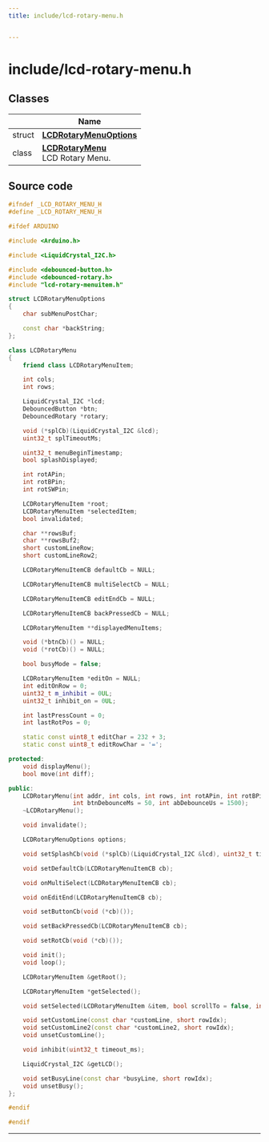 ```yaml
---
title: include/lcd-rotary-menu.h


---
```


# include/lcd-rotary-menu.h








## Classes

|                | Name           |
| -------------- | -------------- |
| struct | **[LCDRotaryMenuOptions](https://github.com/devel0/iot-lcd-rotary/tree/main/data/api/Classes/struct_l_c_d_rotary_menu_options.md)**  |
| class | **[LCDRotaryMenu](https://github.com/devel0/iot-lcd-rotary/tree/main/data/api/Classes/class_l_c_d_rotary_menu.md)** <br>LCD Rotary Menu.  |
















## Source code

```cpp
#ifndef _LCD_ROTARY_MENU_H
#define _LCD_ROTARY_MENU_H

#ifdef ARDUINO

#include <Arduino.h>

#include <LiquidCrystal_I2C.h>

#include <debounced-button.h>
#include <debounced-rotary.h>
#include "lcd-rotary-menuitem.h"

struct LCDRotaryMenuOptions
{
    char subMenuPostChar;

    const char *backString;
};

class LCDRotaryMenu
{
    friend class LCDRotaryMenuItem;

    int cols;
    int rows;

    LiquidCrystal_I2C *lcd;
    DebouncedButton *btn;
    DebouncedRotary *rotary;

    void (*splCb)(LiquidCrystal_I2C &lcd);
    uint32_t splTimeoutMs;

    uint32_t menuBeginTimestamp;
    bool splashDisplayed;

    int rotAPin;
    int rotBPin;
    int rotSWPin;

    LCDRotaryMenuItem *root;
    LCDRotaryMenuItem *selectedItem;
    bool invalidated;    

    char **rowsBuf;
    char **rowsBuf2;
    short customLineRow;
    short customLineRow2;

    LCDRotaryMenuItemCB defaultCb = NULL;

    LCDRotaryMenuItemCB multiSelectCb = NULL;

    LCDRotaryMenuItemCB editEndCb = NULL;

    LCDRotaryMenuItemCB backPressedCb = NULL;

    LCDRotaryMenuItem **displayedMenuItems;

    void (*btnCb)() = NULL;
    void (*rotCb)() = NULL;

    bool busyMode = false;

    LCDRotaryMenuItem *editOn = NULL;
    int editOnRow = 0;
    uint32_t m_inhibit = 0UL;
    uint32_t inhibit_on = 0UL;

    int lastPressCount = 0;
    int lastRotPos = 0;

    static const uint8_t editChar = 232 + 3;
    static const uint8_t editRowChar = '=';

protected:
    void displayMenu();
    bool move(int diff);

public:
    LCDRotaryMenu(int addr, int cols, int rows, int rotAPin, int rotBPin, int rotSWPin, bool inverted = false,
                  int btnDebounceMs = 50, int abDebounceUs = 1500);
    ~LCDRotaryMenu();

    void invalidate();

    LCDRotaryMenuOptions options;

    void setSplashCb(void (*splCb)(LiquidCrystal_I2C &lcd), uint32_t timeoutMs);

    void setDefaultCb(LCDRotaryMenuItemCB cb);

    void onMultiSelect(LCDRotaryMenuItemCB cb);

    void onEditEnd(LCDRotaryMenuItemCB cb);

    void setButtonCb(void (*cb)());

    void setBackPressedCb(LCDRotaryMenuItemCB cb);

    void setRotCb(void (*cb)());

    void init();
    void loop();

    LCDRotaryMenuItem &getRoot();

    LCDRotaryMenuItem *getSelected();

    void setSelected(LCDRotaryMenuItem &item, bool scrollTo = false, int customScrollRowPos = -1);

    void setCustomLine(const char *customLine, short rowIdx);
    void setCustomLine2(const char *customLine2, short rowIdx);
    void unsetCustomLine();

    void inhibit(uint32_t timeout_ms);

    LiquidCrystal_I2C &getLCD();

    void setBusyLine(const char *busyLine, short rowIdx);
    void unsetBusy();
};

#endif

#endif
```


-------------------------------


